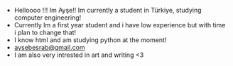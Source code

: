 - Helloooo !!! Im Ayşe!! Im currently a student in Türkiye, studying computer engineering! 
- Currently Im a first year student and i have low experience but with time i plan to change that!
- I know html and am studying python at the moment!
- aysebesrab@gmail.com
- I am also very intrested in art and writing <3

<!---
Aysebesrab/Aysebesrab is a ✨ special ✨ repository because its `README.md` (this file) appears on your GitHub profile.
You can click the Preview link to take a look at your changes.
--->
